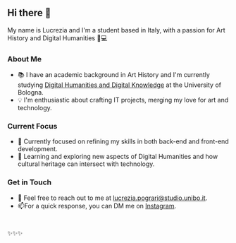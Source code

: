 ## Hi there 👋

My name is Lucrezia and I'm a student based in Italy, with a passion for Art History and Digital Humanities 🎨💻

### About Me

- 📚 I have an academic background in Art History and I'm currently studying [Digital Humanities and Digital Knowledge](https://corsi.unibo.it/2cycle/DigitalHumanitiesKnowledge) at the University of Bologna.
- 💡 I'm enthusiastic about crafting IT projects, merging my love for art and technology.

### Current Focus

- 🔭 Currently focused on refining my skills in both back-end and front-end development.
- 🌱 Learning and exploring new aspects of Digital Humanities and how cultural heritage can intersect with technology.

### Get in Touch

- 📧 Feel free to reach out to me at lucrezia.pograri@studio.unibo.it.
- 📫For a quick response, you can DM me on [Instagram](https://www.instagram.com/lu.adieu/). 
<!-- 🌐 Connect with me on [LinkedIn](https://www.linkedin.com/in/yourusername). -->

#

✨✨✨
